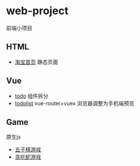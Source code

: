 # web-project
前端小项目

## HTML
* [淘宝首页](https://rqrry.github.io/web-project/taobao/index.html) 静态页面

## Vue
* [todo](https://rqrry.github.io/web-project/Vue/todo/dist/index.html) 组件拆分
* [todolist](https://rqrry.github.io/web-project/Vue/todolist/dist/index.html) vue-router+vuex 浏览器调整为手机端预览

## Game
原生js
* [五子棋游戏](https://rqrry.github.io/web-project//Game/Gobang/index.html)
* [贪吃蛇游戏](https://rqrry.github.io/web-project//Game/Snake/index.html)

